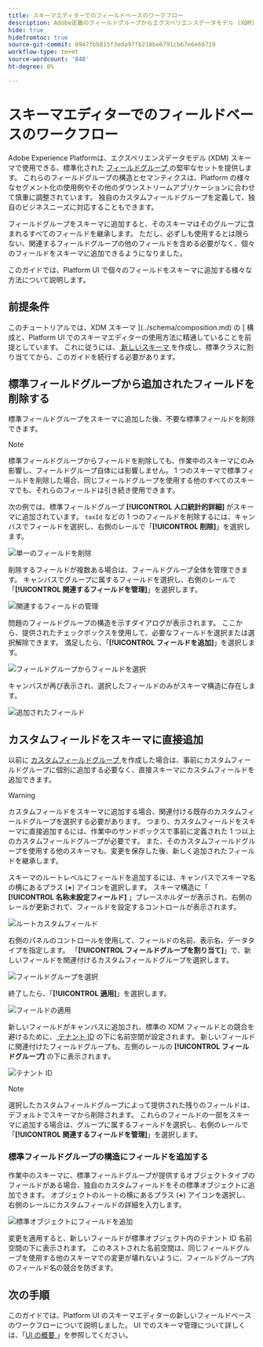 ```yaml
---
title: スキーマエディターでのフィールドベースのワークフロー
description: Adobe定義のフィールドグループからエクスペリエンスデータモデル (XDM) スキーマに標準フィールドを個別に追加する方法を説明します。
hide: true
hidefromtoc: true
source-git-commit: 8947fbb815f3eda97fb218be6791cb67e6e66719
workflow-type: tm+mt
source-wordcount: '848'
ht-degree: 0%

---
```


# スキーマエディターでのフィールドベースのワークフロー

Adobe Experience Platformは、エクスペリエンスデータモデル (XDM) スキーマで使用できる、標準化された [ フィールドグループ ](../schema/composition.md#field-group) の堅牢なセットを提供します。 これらのフィールドグループの構造とセマンティクスは、Platform の様々なセグメント化の使用例やその他のダウンストリームアプリケーションに合わせて慎重に調整されています。 独自のカスタムフィールドグループを定義して、独自のビジネスニーズに対応することもできます。

フィールドグループをスキーマに追加すると、そのスキーマはそのグループに含まれるすべてのフィールドを継承します。 ただし、必ずしも使用するとは限らない、関連するフィールドグループの他のフィールドを含める必要がなく、個々のフィールドをスキーマに追加できるようになりました。

このガイドでは、Platform UI で個々のフィールドをスキーマに追加する様々な方法について説明します。

## 前提条件

このチュートリアルでは、XDM スキーマ ](../schema/composition.md) の [ 構成と、Platform UI でのスキーマエディターの使用方法に精通していることを前提としています。 これに従うには、[ 新しいスキーマ ](./resources/schemas.md) を作成し、標準クラスに割り当ててから、このガイドを続行する必要があります。

## 標準フィールドグループから追加されたフィールドを削除する

標準フィールドグループをスキーマに追加した後、不要な標準フィールドを削除できます。

>[!NOTE]
>
>標準フィールドグループからフィールドを削除しても、作業中のスキーマにのみ影響し、フィールドグループ自体には影響しません。 1 つのスキーマで標準フィールドを削除した場合、同じフィールドグループを使用する他のすべてのスキーマでも、それらのフィールドは引き続き使用できます。

次の例では、標準フィールドグループ **[!UICONTROL 人口統計的詳細]** がスキーマに追加されています。 `taxId` などの 1 つのフィールドを削除するには、キャンバスでフィールドを選択し、右側のレールで「**[!UICONTROL 削除]**」を選択します。

![単一のフィールドを削除](../images/ui/field-based-workflows/remove-single-field.png)

削除するフィールドが複数ある場合は、フィールドグループ全体を管理できます。 キャンバスでグループに属するフィールドを選択し、右側のレールで「**[!UICONTROL 関連するフィールドを管理]**」を選択します。

![関連するフィールドの管理](../images/ui/field-based-workflows/manage-related-fields.png)

問題のフィールドグループの構造を示すダイアログが表示されます。 ここから、提供されたチェックボックスを使用して、必要なフィールドを選択または選択解除できます。 満足したら、「**[!UICONTROL フィールドを追加]**」を選択します。

![フィールドグループからフィールドを選択](../images/ui/field-based-workflows/select-fields.png)

キャンバスが再び表示され、選択したフィールドのみがスキーマ構造に存在します。

![追加されたフィールド](../images/ui/field-based-workflows/fields-added.png)

## カスタムフィールドをスキーマに直接追加

以前に [ カスタムフィールドグループ ](./resources/field-groups.md#create) を作成した場合は、事前にカスタムフィールドグループに個別に追加する必要なく、直接スキーマにカスタムフィールドを追加できます。

>[!WARNING]
>
>カスタムフィールドをスキーマに追加する場合、関連付ける既存のカスタムフィールドグループを選択する必要があります。 つまり、カスタムフィールドをスキーマに直接追加するには、作業中のサンドボックスで事前に定義された 1 つ以上のカスタムフィールドグループが必要です。 また、そのカスタムフィールドグループを使用する他のスキーマも、変更を保存した後、新しく追加されたフィールドを継承します。

スキーマのルートレベルにフィールドを追加するには、キャンバスでスキーマ名の横にあるプラス (**+**) アイコンを選択します。 スキーマ構造に「 **[!UICONTROL 名称未設定フィールド]** 」プレースホルダーが表示され、右側のレールが更新されて、フィールドを設定するコントロールが表示されます。

![ルートカスタムフィールド](../images/ui/field-based-workflows/root-custom-field.png)

右側のパネルのコントロールを使用して、フィールドの名前、表示名、データタイプを指定します。 「**[!UICONTROL フィールドグループを割り当て]**」で、新しいフィールドを関連付けるカスタムフィールドグループを選択します。

![フィールドグループを選択](../images/ui/field-based-workflows/select-field-group.png)

終了したら、「**[!UICONTROL 適用]**」を選択します。

![フィールドの適用](../images/ui/field-based-workflows/apply-field.png)

新しいフィールドがキャンバスに追加され、標準の XDM フィールドとの競合を避けるために、[ テナント ID](../api/getting-started.md#know-your-tenant_id) の下に名前空間が設定されます。 新しいフィールドに関連付けたフィールドグループも、左側のレールの **[!UICONTROL フィールドグループ]** の下に表示されます。

![テナント ID](../images/ui/field-based-workflows/tenantId.png)

>[!NOTE]
>
>選択したカスタムフィールドグループによって提供された残りのフィールドは、デフォルトでスキーマから削除されます。 これらのフィールドの一部をスキーマに追加する場合は、グループに属するフィールドを選択し、右側のレールで「**[!UICONTROL 関連するフィールドを管理]**」を選択します。

### 標準フィールドグループの構造にフィールドを追加する

作業中のスキーマに、標準フィールドグループが提供するオブジェクトタイプのフィールドがある場合、独自のカスタムフィールドをその標準オブジェクトに追加できます。 オブジェクトのルートの横にあるプラス (**+**) アイコンを選択し、右側のレールにカスタムフィールドの詳細を入力します。

![標準オブジェクトにフィールドを追加](../images/ui/field-based-workflows/add-field-to-standard-object.png)

変更を適用すると、新しいフィールドが標準オブジェクト内のテナント ID 名前空間の下に表示されます。 このネストされた名前空間は、同じフィールドグループを使用する他のスキーマでの変更が壊れないように、フィールドグループ内のフィールド名の競合を防ぎます。

## 次の手順

このガイドでは、Platform UI のスキーマエディターの新しいフィールドベースのワークフローについて説明しました。 UI でのスキーマ管理について詳しくは、「[UI の概要 ](./overview.md)」を参照してください。
